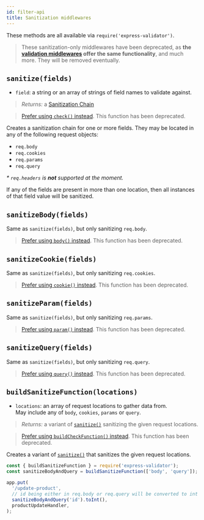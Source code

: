 ```yaml
---
id: filter-api
title: Sanitization middlewares
---
```


These methods are all available via `require('express-validator')`.

> These sanitization-only middlewares have been deprecated, as **the [validation middlewares](api-check.md)
> offer the same functionality**, and much more.
> They will be removed eventually.

## `sanitize(fields)`

- `field`: a string or an array of strings of field names to validate against.

> _Returns:_ a [Sanitization Chain](api-sanitization-chain.md)

> [Prefer using `check()` instead](api-check.md#checkfield-message). This function has been deprecated.

Creates a sanitization chain for one or more fields. They may be located in any of the following request objects:

- `req.body`
- `req.cookies`
- `req.params`
- `req.query`

_\* `req.headers` is **not** supported at the moment._

If any of the fields are present in more than one location, then all instances of that field value will be sanitized.

## `sanitizeBody(fields)`

Same as `sanitize(fields)`, but only sanitizing `req.body`.

> [Prefer using `body()` instead](api-check.md#bodyfields-message). This function has been deprecated.

## `sanitizeCookie(fields)`

Same as `sanitize(fields)`, but only sanitizing `req.cookies`.

> [Prefer using `cookie()` instead](api-check.md#cookiefields-message). This function has been deprecated.

## `sanitizeParam(fields)`

Same as `sanitize(fields)`, but only sanitizing `req.params`.

> [Prefer using `param()` instead](api-check.md#paramfields-message). This function has been deprecated.

## `sanitizeQuery(fields)`

Same as `sanitize(fields)`, but only sanitizing `req.query`.

> [Prefer using `query()` instead](api-check.md#queryfields-message). This function has been deprecated.

## `buildSanitizeFunction(locations)`

- `locations`: an array of request locations to gather data from.  
   May include any of `body`, `cookies`, `params` or `query`.

> _Returns:_ a variant of [`sanitize()`](#sanitizefields) sanitizing the given request locations.

> [Prefer using `buildCheckFunction()` instead](api-check.md#buildcheckfunctionlocations). This function has been deprecated.

Creates a variant of [`sanitize()`](#sanitizefields) that sanitizes the given request locations.

```js
const { buildSanitizeFunction } = require('express-validator');
const sanitizeBodyAndQuery = buildSanitizeFunction(['body', 'query']);

app.put(
  '/update-product',
  // id being either in req.body or req.query will be converted to int
  sanitizeBodyAndQuery('id').toInt(),
  productUpdateHandler,
);
```
